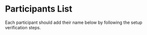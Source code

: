 # Participants List

Each participant should add their name below by following the setup verification steps.
